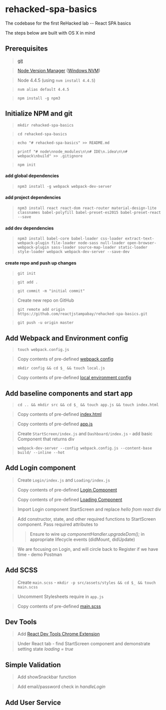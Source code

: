 # rehacked-spa-basics
The codebase for the first ReHacked lab -- React SPA basics

The steps below are built with OS X in mind

## Prerequisites
> [git](https://git-scm.com/downloads)

> [Node Version Manager](https://github.com/creationix/nvm) ([Windows NVM](https://github.com/coreybutler/nvm-windows))

> Node 4.4.5 (using `nvm install 4.4.5`)

> `nvm alias default 4.4.5`

> `npm install -g npm3`
  
## Initialize NPM and git
> `mkdir rehacked-spa-basics`  

> `cd rehacked-spa-basics`

> `echo "# rehacked-spa-basics" >> README.md`

> `printf "# node\nnode_modules\n\n# IDE\n.idea\n\n# webpack\nbuild" >> .gitignore`

> `npm init`

#### add global dependencies
> `npm3 install -g webpack webpack-dev-server`

#### add project dependencies
> `npm3 install react react-dom react-router material-design-lite classnames babel-polyfill babel-preset-es2015 babel-preset-react --save`

#### add dev dependencies
>  `npm3 install babel-core babel-loader css-loader extract-text-webpack-plugin file-loader node-sass null-loader open-browser-webpack-plugin sass-loader source-map-loader static-loader style-loader webpack webpack-dev-server --save-dev`

#### create repo and push up changes
> `git init`

> `git add .`

> `git commit -m "initial commit"`

> Create new repo on GitHub

> `git remote add origin https://github.com/reactjstampabay/rehacked-spa-basics.git`

> `git push -u origin master`

## Add Webpack and Environment config
> `touch webpack.config.js`

> Copy contents of pre-defined [webpack config](https://gist.github.com/johnrhampton/82b5d0cebfb4b02645c7a9c1698330d8)

> `mkdir config && cd $_ && touch local.js`

> Copy contents of pre-defined [local environment config](https://gist.github.com/johnrhampton/76f663969a11e89865b33113ed4eda6e)

## Add baseline components and start app

> `cd .. && mkdir src && cd $_ && touch app.js && touch index.html` 

> Copy contents of pre-defined [index.html](https://gist.github.com/johnrhampton/9b15891913dcd04ca15c033311c712a4)

> Copy contents of pre-defined [app.js](https://gist.github.com/johnrhampton/cc0e6a04cd08535b640ae99a20913e4f)

> Create `StartScreen/index.js` and `Dashboard/index.js` - add basic Component that returns div

> `webpack-dev-server --config webpack.config.js --content-base build/ --inline --hot`

## Add Login component

> Create `Login/index.js` and `Loading/index.js`

> Copy contents of pre-defined [Login Component](https://gist.github.com/johnrhampton/1df0ad69a2b3aacc6a42626cfe553bf7)

> Copy contents of pre-defined [Loading Component](https://gist.github.com/johnrhampton/7259212dec666bf656bc8c457ebf3199)

> Import Login component StartScreen and replace _hello from react_ div

> Add constructor, state, and other required functions to StartScreen component.  Pass required attributes to <Login />
>> Ensure to wire up _componentHandler.upgradeDom();_ in appropriate lifecycle events (didMount, didUpdate)

> We are focusing on Login, and will circle back to Register if we have time - demo Postman

## Add SCSS

> Create `main.scss` - `mkdir -p src/assets/styles && cd $_ && touch main.scss`

> Uncomment Stylesheets require in `app.js`

> Copy contents of pre-defined [main.scss](https://gist.github.com/johnrhampton/336ad7b3d903ac063e94e3d7a9f4accb)

## Dev Tools

> Add [React Dev Tools Chrome Extension](https://chrome.google.com/webstore/detail/react-developer-tools/fmkadmapgofadopljbjfkapdkoienihi) 

> Under React tab - find StartScreen component and demonstrate setting state _loading = true_

## Simple Validation

> Add showSnackbar function

> Add email/password check in _handleLogin_ 

## Add User Service

> 